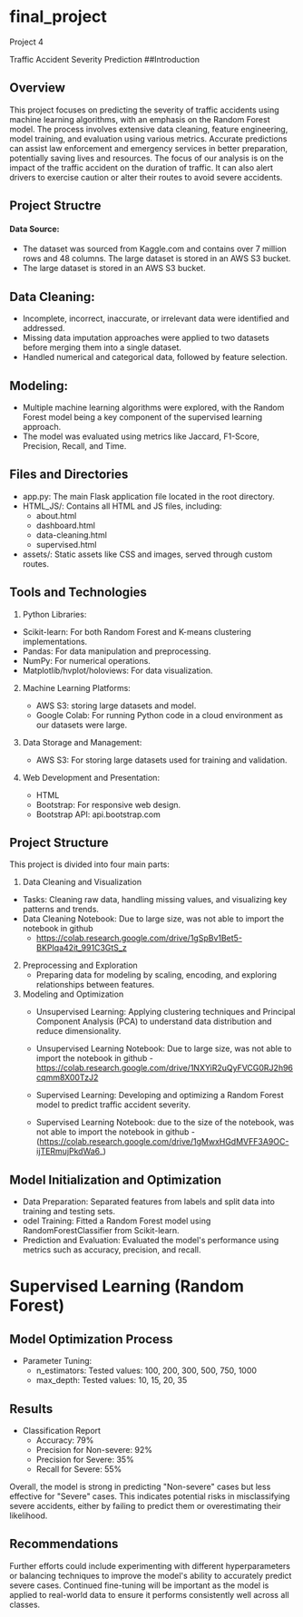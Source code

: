 # final_project
Project 4

Traffic Accident Severity Prediction
##Introduction


## Overview


This project focuses on predicting the severity of traffic accidents using machine learning algorithms, with an emphasis on the Random Forest model. The process involves extensive data cleaning, feature engineering, model training, and evaluation using various metrics. Accurate predictions can assist law enforcement and emergency services in better preparation, potentially saving lives and resources. The focus of our analysis is on the impact of the traffic accident on the duration of traffic. It can also alert drivers to exercise caution or alter their routes to avoid severe accidents. 

## Project Structre 

#### Data Source:

- The dataset was sourced from Kaggle.com and contains over 7 million rows and 48 columns.
The large dataset is stored in an AWS S3 bucket.
- The large dataset is stored in an AWS S3 bucket.


## Data Cleaning:
- Incomplete, incorrect, inaccurate, or irrelevant data were identified and addressed.
- Missing data imputation approaches were applied to two datasets before merging them into a single dataset.
- Handled numerical and categorical data, followed by feature selection.

## Modeling:
- Multiple machine learning algorithms were explored, with the Random Forest model being a key component of the supervised learning approach.
- The model was evaluated using metrics like Jaccard, F1-Score, Precision, Recall, and Time.

## Files and Directories
- app.py: The main Flask application file located in the root directory.
- HTML_JS/: Contains all HTML and JS files, including:
     - about.html
     - dashboard.html
     - data-cleaning.html
     - supervised.html
- assets/: Static assets like CSS and images, served through custom routes.

## Tools and Technologies
1. Python Libraries:

 - Scikit-learn: For both Random Forest and K-means clustering implementations.
 - Pandas: For data manipulation and preprocessing.
 - NumPy: For numerical operations.
 - Matplotlib/hvplot/holoviews: For data visualization.
   
2. Machine Learning Platforms:
     - AWS S3: storing large datasets and model.
     - Google Colab: For running Python code in a cloud environment as our datasets were large.

  
3. Data Storage and Management:
     - AWS S3: For storing large datasets used for training and validation.
4. Web Development and Presentation:
     - HTML
     - Bootstrap: For responsive web design.
     - Bootstrap API: api.bootstrap.com


## Project Structure
This project is divided into four main parts:
1.	Data Cleaning and Visualization
   - Tasks: Cleaning raw data, handling missing values, and visualizing key patterns and trends.
   - Data Cleaning Notebook: Due to large size, was not able to import the notebook in github
        - https://colab.research.google.com/drive/1gSpBv1Bet5-BKPIqa42it_991C3GtS_z
2.	Preprocessing and Exploration
    - Preparing data for modeling by scaling, encoding, and exploring relationships between features.
3.	Modeling and Optimization
    - Unsupervised Learning: Applying clustering techniques and Principal Component Analysis (PCA) to understand           data distribution and reduce dimensionality.
    - Unsupervised Learning Notebook: Due to large size, was not able to import the notebook in github
           - https://colab.research.google.com/drive/1NXYiR2uQyFVCG0RJ2h96cqmm8X00TzJ2

     - Supervised Learning: Developing and optimizing a Random Forest model to predict traffic accident severity.
     - Supervised Learning Notebook: due to the size of the notebook, was not able to import the notebook in github
             - (https://colab.research.google.com/drive/1gMwxHGdMVFF3A9OC-ijTERmujPkdWa6_)
## Model Initialization and Optimization
 - Data Preparation: Separated features from labels and split data into training and testing sets.
 - odel Training: Fitted a Random Forest model using RandomForestClassifier from Scikit-learn.
 - Prediction and Evaluation: Evaluated the model's performance using metrics such as accuracy, precision, and recall.




# Supervised Learning (Random Forest)

## Model Optimization Process
- Parameter Tuning:
   - n_estimators: Tested values: 100, 200, 300, 500, 750, 1000
   - max_depth: Tested values: 10, 15, 20, 35
     
## Results

- Classification Report
     - Accuracy: 79%
     - Precision for Non-severe: 92%
     - Precision for Severe: 35%
     - Recall for Severe: 55%
 
Overall, the model is strong in predicting "Non-severe" cases but less effective for "Severe" cases. This indicates potential risks in misclassifying severe accidents, either by failing to predict them or overestimating their likelihood.

## Recommendations

Further efforts could include experimenting with different hyperparameters or balancing techniques to improve the model's ability to accurately predict severe cases. Continued fine-tuning will be important as the model is applied to real-world data to ensure it performs consistently well across all classes.











